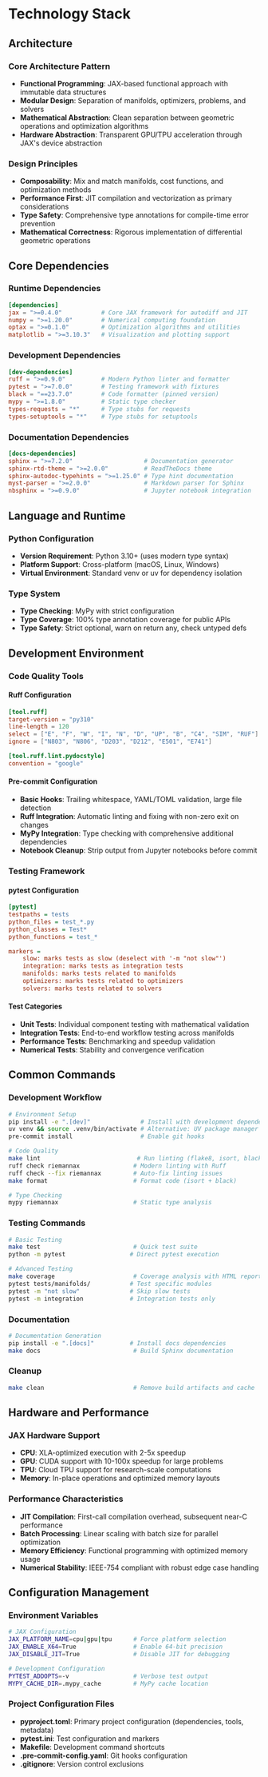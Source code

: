 # Technology Stack

## Architecture

### **Core Architecture Pattern**
- **Functional Programming**: JAX-based functional approach with immutable data structures
- **Modular Design**: Separation of manifolds, optimizers, problems, and solvers
- **Mathematical Abstraction**: Clean separation between geometric operations and optimization algorithms
- **Hardware Abstraction**: Transparent GPU/TPU acceleration through JAX's device abstraction

### **Design Principles**
- **Composability**: Mix and match manifolds, cost functions, and optimization methods
- **Performance First**: JIT compilation and vectorization as primary considerations
- **Type Safety**: Comprehensive type annotations for compile-time error prevention
- **Mathematical Correctness**: Rigorous implementation of differential geometric operations

## Core Dependencies

### **Runtime Dependencies**
```toml
[dependencies]
jax = ">=0.4.0"           # Core JAX framework for autodiff and JIT
numpy = ">=1.20.0"        # Numerical computing foundation
optax = ">=0.1.0"         # Optimization algorithms and utilities
matplotlib = ">=3.10.3"   # Visualization and plotting support
```

### **Development Dependencies**
```toml
[dev-dependencies]
ruff = ">=0.9.0"          # Modern Python linter and formatter
pytest = ">=7.0.0"        # Testing framework with fixtures
black = "==23.7.0"        # Code formatter (pinned version)
mypy = ">=1.8.0"          # Static type checker
types-requests = "*"      # Type stubs for requests
types-setuptools = "*"    # Type stubs for setuptools
```

### **Documentation Dependencies**
```toml
[docs-dependencies]
sphinx = ">=7.2.0"                    # Documentation generator
sphinx-rtd-theme = ">=2.0.0"          # ReadTheDocs theme
sphinx-autodoc-typehints = ">=1.25.0" # Type hint documentation
myst-parser = ">=2.0.0"               # Markdown parser for Sphinx
nbsphinx = ">=0.9.0"                  # Jupyter notebook integration
```

## Language and Runtime

### **Python Configuration**
- **Version Requirement**: Python 3.10+ (uses modern type syntax)
- **Platform Support**: Cross-platform (macOS, Linux, Windows)
- **Virtual Environment**: Standard venv or uv for dependency isolation

### **Type System**
- **Type Checking**: MyPy with strict configuration
- **Type Coverage**: 100% type annotation coverage for public APIs
- **Type Safety**: Strict optional, warn on return any, check untyped defs

## Development Environment

### **Code Quality Tools**

#### **Ruff Configuration**
```toml
[tool.ruff]
target-version = "py310"
line-length = 120
select = ["E", "F", "W", "I", "N", "D", "UP", "B", "C4", "SIM", "RUF"]
ignore = ["N803", "N806", "D203", "D212", "E501", "E741"]

[tool.ruff.lint.pydocstyle]
convention = "google"
```

#### **Pre-commit Configuration**
- **Basic Hooks**: Trailing whitespace, YAML/TOML validation, large file detection
- **Ruff Integration**: Automatic linting and fixing with non-zero exit on changes
- **MyPy Integration**: Type checking with comprehensive additional dependencies
- **Notebook Cleanup**: Strip output from Jupyter notebooks before commit

### **Testing Framework**

#### **pytest Configuration**
```ini
[pytest]
testpaths = tests
python_files = test_*.py
python_classes = Test*
python_functions = test_*

markers =
    slow: marks tests as slow (deselect with '-m "not slow"')
    integration: marks tests as integration tests
    manifolds: marks tests related to manifolds
    optimizers: marks tests related to optimizers
    solvers: marks tests related to solvers
```

#### **Test Categories**
- **Unit Tests**: Individual component testing with mathematical validation
- **Integration Tests**: End-to-end workflow testing across manifolds
- **Performance Tests**: Benchmarking and speedup validation
- **Numerical Tests**: Stability and convergence verification

## Common Commands

### **Development Workflow**
```bash
# Environment Setup
pip install -e ".[dev]"              # Install with development dependencies
uv venv && source .venv/bin/activate # Alternative: UV package manager
pre-commit install                   # Enable git hooks

# Code Quality
make lint                           # Run linting (flake8, isort, black)
ruff check riemannax               # Modern linting with Ruff
ruff check --fix riemannax         # Auto-fix linting issues
make format                        # Format code (isort + black)

# Type Checking
mypy riemannax                     # Static type analysis
```

### **Testing Commands**
```bash
# Basic Testing
make test                          # Quick test suite
python -m pytest                  # Direct pytest execution

# Advanced Testing
make coverage                      # Coverage analysis with HTML report
pytest tests/manifolds/           # Test specific modules
pytest -m "not slow"              # Skip slow tests
pytest -m integration             # Integration tests only
```

### **Documentation**
```bash
# Documentation Generation
pip install -e ".[docs]"          # Install docs dependencies
make docs                          # Build Sphinx documentation
```

### **Cleanup**
```bash
make clean                         # Remove build artifacts and cache
```

## Hardware and Performance

### **JAX Hardware Support**
- **CPU**: XLA-optimized execution with 2-5x speedup
- **GPU**: CUDA support with 10-100x speedup for large problems
- **TPU**: Cloud TPU support for research-scale computations
- **Memory**: In-place operations and optimized memory layouts

### **Performance Characteristics**
- **JIT Compilation**: First-call compilation overhead, subsequent near-C performance
- **Batch Processing**: Linear scaling with batch size for parallel optimization
- **Memory Efficiency**: Functional programming with optimized memory usage
- **Numerical Stability**: IEEE-754 compliant with robust edge case handling

## Configuration Management

### **Environment Variables**
```bash
# JAX Configuration
JAX_PLATFORM_NAME=cpu|gpu|tpu      # Force platform selection
JAX_ENABLE_X64=True                # Enable 64-bit precision
JAX_DISABLE_JIT=True               # Disable JIT for debugging

# Development Configuration
PYTEST_ADDOPTS=-v                  # Verbose test output
MYPY_CACHE_DIR=.mypy_cache         # MyPy cache location
```

### **Project Configuration Files**
- **pyproject.toml**: Primary project configuration (dependencies, tools, metadata)
- **pytest.ini**: Test configuration and markers
- **Makefile**: Development command shortcuts
- **.pre-commit-config.yaml**: Git hooks configuration
- **.gitignore**: Version control exclusions
